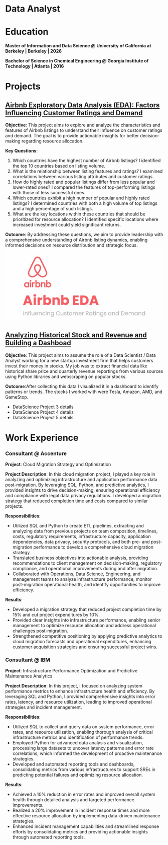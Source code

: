 # Data Analyst

# Education
**Master of Information and Data Science @ University of California at Berkeley | Berkeley | 2026**

**Bachelor of Science in Chemical Engineering @ Georgia Institute of Technology | Atlanta | 2016**

# Projects
## [Airbnb Exploratory Data Analysis (EDA): Factors Influencing Customer Ratings and Demand ](https://github.com/vndayambaje/Airbnb_EDA_Project)

  **Objective**: This project aims to explore and analyze the characteristics and features of Airbnb listings to understand their influence on customer ratings and demand. The goal is to provide actionable 
  insights for better decision-making regarding resource allocation.

  **Key Questions**:

  1. Which countries have the highest number of Airbnb listings? I identified the top 10 countries based on listing volume.
  2. What is the relationship between listing features and ratings? I examined correlations between various listing attributes and customer ratings.
  3. How do highly rated and popular listings differ from less popular and lower-rated ones? I compared the features of top-performing listings with those of less successful ones.
  4. Which countries exhibit a high number of popular and highly rated listings? I determined countries with both a high volume of top listings and a high percentage of such listings.
  5. What are the key locations within these countries that should be prioritized for resource allocation? I identified specific locations where increased investment could yield significant returns.

  **Outcome**: By addressing these questions, we aim to provide leadership with a comprehensive understanding of Airbnb listing dynamics, enabling informed decisions on resource distribution and strategic 
  focus.
  ![PLACEHOLDER FOR IMAGE](/assets/img/Airbnb.jpg)
## [Analyzing Historical Stock and Revenue and Building a Dashboad](https://github.com/vndayambaje/Analyzing-Historical-Stock-Revenue-Data-and-Building-a-Dashboard.git)

  **Objective**: This project aims to assume the role of a Data Scientist / Data Analyst working for a new startup investment firm that helps customers invest their money in stocks. My job was to extract 
  financial data like historical share price and quarterly revenue reportings from various sources using Python libraries and webscraping on popular stocks. 
  
  **Outcome**:After collecting this data I visualized it in a dashboard to identify patterns or trends. The stocks I worked with were Tesla, Amazon, AMD, and GameStop.
- DataScience Project 3 details
- DataScience Project 4 details
- DataScience Project 5 details
  
# Work Experience
### Consultant @ Accenture

  **Project**: Cloud Migration Strategy and Optimization
  
  **Project Description**:
  In this cloud migration project, I played a key role in analyzing and optimizing infrastructure and application performance data post-migration. By leveraging SQL, Python, and predictive analytics, I 
  provided insights to drive decision-making, ensuring operational efficiency and compliance with legal data privacy regulations. I developed a migration strategy that reduced completion time and costs 
  compared to similar projects.
  
  **Responsibilities**:
  - Utilized SQL and Python to create ETL pipelines, extracting and analyzing data from previous projects on team composition, timelines, costs, regulatory requirements, infrastructure capacity, application 
    dependencies, data privacy, security protocols, and both pre- and post-migration performance to develop a comprehensive cloud migration strategy.
  - Translated business objectives into actionable analysis, providing recommendations to client management on decision-making, regulatory compliance, and operational improvements during and after migration.
  - Collaborated with Operations, Data Science, Engineering, and management teams to analyze infrastructure performance, monitor post-migration operational health, and identify opportunities to improve 
    efficiency.
    
  **Results**:
  - Developed a migration strategy that reduced project completion time by 15% and cut project expenditures by 10%.
  - Provided clear insights into infrastructure performance, enabling senior management to optimize resource allocation and address operational challenges post-migration.
  - Strengthened competitive positioning by applying predictive analytics to cloud migration forecasts and operational expenditures, enhancing customer acquisition strategies and ensuring successful project 
    wins.
    
 ### Consultant @ IBM
 
   **Project**: Infrastructure Performance Optimization and Predictive Maintenance Analytics

   **Project Description**:
   In this project, I focused on analyzing system performance metrics to enhance infrastructure health and efficiency. By leveraging SQL and Python, I provided comprehensive insights into error rates, 
   latency, and resource utilization, leading to improved operational strategies and incident management.
   
   **Responsibilities**:
   - Utilized SQL to collect and query data on system performance, error rates, and resource utilization, enabling thorough analysis of critical infrastructure metrics and identification of performance 
     trends.
   - Employed Python for advanced data analysis and visualization, processing large datasets to uncover latency patterns and error rate correlations, which informed the development of proactive maintenance 
     strategies.
   - Developed and automated reporting tools and dashboards, consolidating metrics from various infrastructures to support SREs in predicting potential failures and optimizing resource allocation.
     
   **Results**:
   - Achieved a 10% reduction in error rates and improved overall system health through detailed analysis and targeted performance improvements.
   - Realized a 20% improvement in incident response times and more effective resource allocation by implementing data-driven maintenance strategies.
   - Enhanced incident management capabilities and streamlined response efforts by consolidating metrics and providing actionable insights through automated reporting tools.


